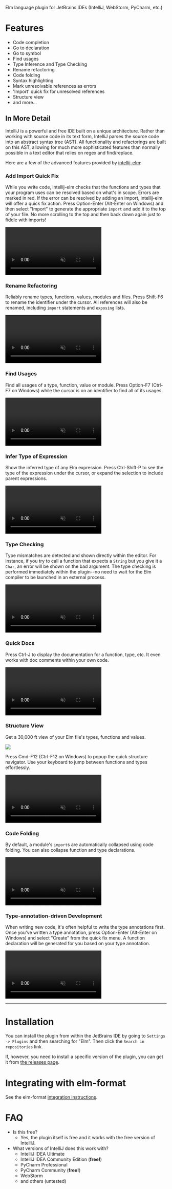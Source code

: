 Elm language plugin for JetBrains IDEs (IntelliJ, WebStorm, PyCharm, etc.)

# Features 

* Code completion
* Go to declaration
* Go to symbol
* Find usages
* Type Inference and Type Checking
* Rename refactoring
* Code folding
* Syntax highlighting
* Mark unresolvable references as errors
* 'Import' quick fix for unresolved references
* Structure view
* and more...


## In More Detail

IntelliJ is a powerful and free IDE built on a unique architecture. Rather than working with source code in its text form, IntelliJ parses the source code into an abstract syntax tree (AST). All functionality and refactorings are built on this AST, allowing for much more sophisticated features than normally possible in a text editor that relies on regex and find/replace.

Here are a few of the advanced features provided by [intellij-elm](https://github.com/klazuka/intellij-elm): 


### Add Import Quick Fix

While you write code, intellij-elm checks that the functions and types that your program uses can be resolved based on what's in scope. Errors are marked in red. If the error can be resolved by adding an import, intellij-elm will offer a quick fix action. Press Option-Enter (Alt-Enter on Windows) and then select "Import" to generate the appropriate `import` and add it to the top of your file. No more scrolling to the top and then back down again just to fiddle with imports!

<video loop muted playsinline>
    <source src="assets/import_quick_fix.mp4" type="video/mp4">
</video>
<br/>

### Rename Refactoring

Reliably rename types, functions, values, modules and files. Press Shift-F6 to rename the identifier under the cursor. All references will also be renamed, including `import` statements and `exposing` lists.

<video loop muted playsinline>
    <source src="assets/rename.mp4" type="video/mp4">
</video>
<br/>

### Find Usages
 
Find all usages of a type, function, value or module. Press Option-F7 (Ctrl-F7 on Windows) while the cursor is on an identifier to find all of its usages.

<video loop muted playsinline>
    <source src="assets/find_usages.mp4" type="video/mp4">
</video>
<br/>

### Infer Type of Expression

Show the inferred type of any Elm expression. Press Ctrl-Shift-P to see the type of the expression under the cursor, or expand the selection to include parent expressions.

<video loop muted playsinline>
    <source src="assets/expr_type_inference.mp4" type="video/mp4">
</video>
<br/>

### Type Checking

Type mismatches are detected and shown directly within the editor. For instance, if you try to call a function that expects a `String` but you give it a `Char`, an error will be shown on the bad argument. The type checking is performed immediately within the plugin--no need to wait for the Elm compiler to be launched in an external process.

<video loop muted playsinline>
    <source src="assets/type_checking.mp4" type="video/mp4">
</video>
<br/>

### Quick Docs
 
Press Ctrl-J to display the documentation for a function, type, etc. It even works with doc comments within your own code.

<video loop muted playsinline>
    <source src="assets/quick_docs.mp4" type="video/mp4">
</video>
<br/>
 
### Structure View

Get a 30,000 ft view of your Elm file's types, functions and values.

<img src="assets/structure_view.jpg"/>

Press Cmd-F12 (Ctrl-F12 on Windows) to popup the quick structure navigator. Use your keyboard to jump between functions and types effortlessly.

<video loop muted playsinline>
    <source src="assets/quick_nav_structure.mp4" type="video/mp4">
</video>
<br/>

### Code Folding

By default, a module's `import`s are automatically collapsed using code folding. You can also collapse function and type declarations.

<video loop muted playsinline>
    <source src="assets/folding_imports.mp4" type="video/mp4">
</video>
<br/>

### Type-annotation-driven Development

When writing new code, it's often helpful to write the type annotations first. Once you've written a type annotation, press Option-Enter (Alt-Enter on Windows) and select "Create" from the quick fix menu. A function declaration will be generated for you based on your type annotation. 

<video loop muted playsinline>
    <source src="assets/generate_func_decl.mp4" type="video/mp4">
</video>


------------------------------------------------------------


# Installation

You can install the plugin from within the JetBrains IDE by going to `Settings -> Plugins` and then searching for "Elm". Then click the `Search in repositories` link.

If, however, you need to install a specific version of the plugin, you can get it from [the releases page](https://github.com/klazuka/intellij-elm/releases).


# Integrating with elm-format

See the elm-format [integration instructions](https://klazuka.github.io/intellij-elm/elm-format/setup.html).


# FAQ

- Is this free?
    - Yes, the plugin itself is free and it works with the free version of IntelliJ.
- What versions of IntelliJ does this work with?
    - IntelliJ IDEA Ultimate
    - IntelliJ IDEA Community Edition (**free!**)
    - PyCharm Professional
    - PyCharm Community (**free!**)
    - WebStorm
    - and others (untested)
